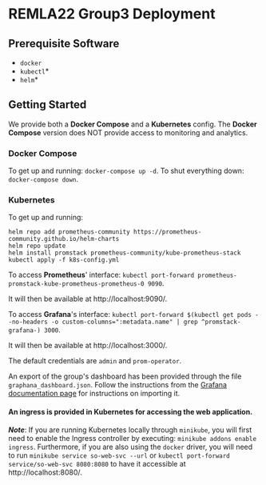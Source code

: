 # REMLA22 Group3 Deployment

## Prerequisite Software
- `docker`
- `kubectl`*
- `helm`*

## Getting Started

We provide both a **Docker Compose** and a **Kubernetes** config. The **Docker Compose** version does NOT provide access to monitoring and analytics.

### Docker Compose
To get up and running: `docker-compose up -d`. To shut everything down: `docker-compose down`.

### Kubernetes
To get up and running:
```console
helm repo add prometheus-community https://prometheus-community.github.io/helm-charts
helm repo update
helm install promstack prometheus-community/kube-prometheus-stack
kubectl apply -f k8s-config.yml
```

To access **Prometheus**' interface: `kubectl port-forward prometheus-promstack-kube-prometheus-prometheus-0 9090`.

It will then be available at http://localhost:9090/.

To access **Grafana**'s interface: `kubectl port-forward $(kubectl get pods --no-headers -o custom-columns=":metadata.name" | grep ^promstack-grafana-) 3000`.

It will then be available at http://localhost:3000/.

The default credentials are `admin` and `prom-operator`.

An export of the group's dashboard has been provided through the file `graphana_dashboard.json`. Follow the instructions from the [Grafana documentation page](https://grafana.com/docs/grafana/latest/dashboards/export-import/) for instructions on importing it.

#### An ingress is provided in Kubernetes for accessing the web application.

***Note***: If you are running Kubernetes locally through `minikube`, you will first need to enable the Ingress controller by executing: `minikube addons enable ingress`. Furthermore, if you are also using the `docker` driver, you will need to run `minikube service so-web-svc --url` or `kubectl port-forward service/so-web-svc 8080:8080` to have it accessible at http://localhost:8080/.
